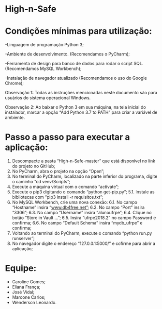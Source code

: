# High-n-Safe

# Condições mínimas para utilização:
-Linguagem de programação Python 3;

-Ambiente de desenvolvimento. (Recomendamos o PyCharm);

-Ferramenta de design para banco de dados para rodar o script SQL. (Recomendamos MySQL Workbench);

-Instalação de navegador atualizado (Recomendamos o uso do Google Chrome);


Observação 1: Todas as instruções mencionadas neste documento são para usuários do sistema operacional Windows.

Observação 2: Ao baixar o Python 3 em sua máquina, na tela inicial do instalador, marcar a opção “Add Python 3.7 to PATH” para criar a variável de ambiente.

# Passo a passo para executar a aplicação:

1. Descompacte a pasta “High-n-Safe-master” que está disponível no link do projeto no GitHub;
2. No PyCharm, abra o projeto na opção “Open”;
3. No terminal do PyCharm, localizado na parte inferior do programa, digite o caminho “cd venv\Scripts”;
4. Execute a máquina virtual com o comando “activate”;
5. Execute o pip3 digitando o comando “python get-pip.py”;
  5.1. Instale as bibliotecas com “pip3 install -r requisitos.txt”;
6. No MySQL Workbench, crie uma nova conexão:
  6.1. No campo “Hostname” insira “www.db4free.net”;
  6.2. No campo “Port” insira “3306”;
  6.3. No campo “Username” insira “alunoufrpe”;
  6.4. Clique no botão “Store in Vault …”;
  6.5. Insira “ufrpe2018.2” no campo Password e confirma;
  6.6. No campo “Default Schema” insira “mydb_ufrpe” e confirma;
7. Voltando ao terminal do PyCharm, execute o comando “python run.py runserver”;
8. No navegador digite o endereço “127.0.0.1:5000/” e cofirme para abrir a aplicação;

# Equipe:

- Caroline Gomes;
- Eliana França;
- José Vidal;
- Marcone Carlos;
- Wenderson Leonardo.
